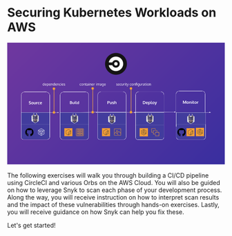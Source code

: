 # Securing Kubernetes Workloads on AWS

![](../../../.gitbook/assets/circleci-gitbook-flow.png)

The following exercises will walk you through building a CI/CD pipeline using CircleCI and various Orbs on the AWS Cloud. You will also be guided on how to leverage Snyk to scan each phase of your development process. Along the way, you will receive instruction on how to interpret scan results and the impact of these vulnerabilities through hands-on exercises. Lastly, you will receive guidance on how Snyk can help you fix these.

Let's get started!

